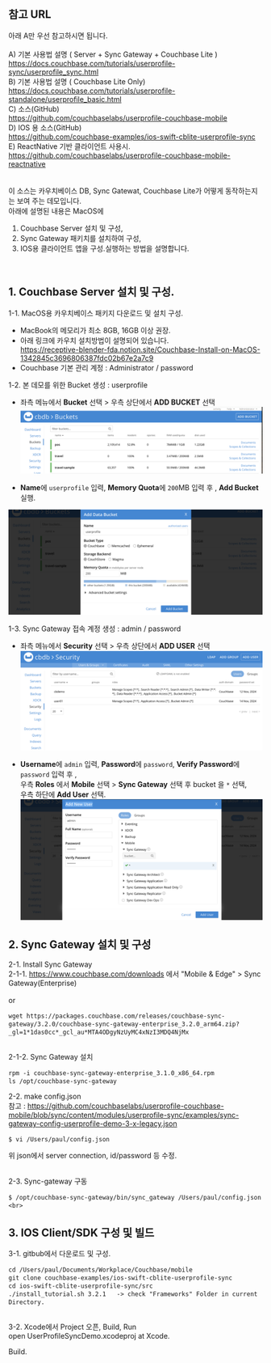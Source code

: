 ## 참고 URL <br>
 아래 A만 우선 참고하시면 됩니다. <br>
<br>
A) 기본 사용법 설명 ( Server + Sync Gateway + Couchbase Lite ) <br>
https://docs.couchbase.com/tutorials/userprofile-sync/userprofile_sync.html <br>
B) 기본 사용법 설명 ( Couchbase Lite Only) <br>
https://docs.couchbase.com/tutorials/userprofile-standalone/userprofile_basic.html <br>
C) 소스(GitHub) <br>
https://github.com/couchbaselabs/userprofile-couchbase-mobile <br>
D) IOS 용 소스(GitHub) <br>
https://github.com/couchbase-examples/ios-swift-cblite-userprofile-sync <br>
E) ReactNative 기반 클라이언트 사용시. <br>
https://github.com/couchbaselabs/userprofile-couchbase-mobile-reactnative <br>
<br>
<br>
이 소스는 카우치베이스 DB, Sync Gatewat, Couchbase Lite가 어떻게 동작하는지는 보여 주는 데모입니다. <br>
아래에 설명된 내용은 MacOS에 <br>
1) Couchbase Server 설치 및 구성, <br>
2) Sync Gateway 패키치를 설치하여 구성, <br>
3) IOS용 클라이언트 앱을 구성.실행하는 방법을 설명합니다. <br>
<br>

## 1. Couchbase Server 설치 및 구성.<br>
1-1. MacOS용 카우치베이스 패키지 다운로드 및 설치 구성. <br>
- MacBook의 메모리가 최소 8GB, 16GB 이상 권장. <br>
- 아래 링크에 카우치 설치방법이 설명되어 있습니다. <br>
   https://receptive-blender-fda.notion.site/Couchbase-Install-on-MacOS-1342845c3696806387fdc02b67e2a7c9 <br>
- Couchbase 기본 관리 계정 : Administrator / password  <br>

1-2. 본 데모를 위한 Bucket 생성 : userprofile <br>
- 좌측 메뉴에서 **Bucket** 선택 > 우측 상단에서 **ADD BUCKET** 선택 <br>
![Application](AddBucket1.png)

- **Name**에 `userprofile` 입력, **Memory Quota**에 `200`MB 입력 후 , **Add Bucket** 실행.<br>

![Application](AddBucket2.png) 

1-3. Sync Gateway 접속 계정 생성 : admin / password  <br>
- 좌측 메뉴에서 **Security** 선택 > 우측 상단에서 **ADD USER** 선택 <br>
![Application](AddUser1.png)

- **Username**에 `admin` 입력, **Password**에 `password`, **Verify Password**에 `password` 입력 후 ,<br>
  우측 **Roles** 에서 **Mobile** 선택 > **Sync Gateway** 선택 후 bucket 을 `*` 선택, <br>
  우측 하단에 **Add User** 선택.
![Application](AddUser2.png)

## 2. Sync Gateway 설치 및 구성 <br>
2-1. Install Sync Gateway<br>
2-1-1. https://www.couchbase.com/downloads 에서 "Mobile & Edge" > Sync Gateway(Enterprise) <br>
<br>
or<br>
```
wget https://packages.couchbase.com/releases/couchbase-sync-gateway/3.2.0/couchbase-sync-gateway-enterprise_3.2.0_arm64.zip?_gl=1*1das0cc*_gcl_au*MTA4ODgyNzUyMC4xNzI3MDQ4NjMx
```
<br>
2-1-2. Sync Gateway 설치 

```
rpm -i couchbase-sync-gateway-enterprise_3.1.0_x86_64.rpm 
ls /opt/couchbase-sync-gateway 
```

2-2. make config.json <br>
참고 : https://github.com/couchbaselabs/userprofile-couchbase-mobile/blob/sync/content/modules/userprofile-sync/examples/sync-gateway-config-userprofile-demo-3-x-legacy.json <br>

```
$ vi /Users/paul/config.json
```
 위 json에서 server connection, id/password 등 수정. <br>
 
<br>
2-3. Sync-gateway 구동  <br>

```
$ /opt/couchbase-sync-gateway/bin/sync_gateway /Users/paul/config.json <br>
```

## 3. IOS Client/SDK 구성 및 빌드 <br>
3-1. gitbub에서 다운로드 및 구성.

```
cd /Users/paul/Documents/Workplace/Couchbase/mobile
git clone couchbase-examples/ios-swift-cblite-userprofile-sync
cd ios-swift-cblite-userprofile-sync/src
./install_tutorial.sh 3.2.1   -> check "Frameworks" Folder in current Directory.
```

<br>
3-2. Xcode에서 Project 오픈, Build, Run <br>
open UserProfileSyncDemo.xcodeproj at Xcode. <br>

Build.<br>
